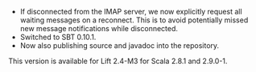 * If disconnected from the IMAP server, we now explicitly request all waiting messages on a reconnect.  This is to avoid potentially missed new message notifications while disconnected.
* Switched to SBT 0.10.1.
* Now also publishing source and javadoc into the repository.

This version is available for Lift 2.4-M3 for Scala 2.8.1 and 2.9.0-1.




